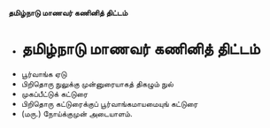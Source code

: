 **தமிழ்நாடு மாணவர் கணினித் திட்டம்**
- # தமிழ்நாடு மாணவர் கணினித் திட்டம்
- பூர்வாங்க ஏடு
- பிறிதொரு நுலுக்கு முன்னுரையாகத் திகழும் நுல்
- முகப்பீட்டுக் கட்டுரை
- பிறிதொரு கட்டுரைக்குப் பூர்வாங்கமாயமையுங் கட்டுரை
- (மரு.) நோய்க்குமுன் அடையாளம்.

